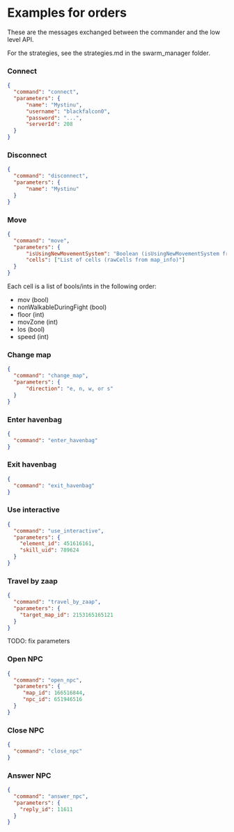 # Examples for orders

These are the messages exchanged between the commander and the low level API.

For the strategies, see the strategies.md in the swarm_manager folder.

### Connect
```json
{
  "command": "connect",
  "parameters": {
      "name": "Mystinu", 
      "username": "blackfalcon0", 
      "password": "...", 
      "serverId": 208
  }
}
```

### Disconnect
```json
{
  "command": "disconnect",
  "parameters": {
      "name": "Mystinu"
  }
}
```

### Move
```json
{
  "command": "move",
  "parameters": {
      "isUsingNewMovementSystem": "Boolean (isUsingNewMovementSystem from map_info)",
      "cells": ["List of cells (rawCells from map_info)"]
  }
}
```
Each cell is a list of bools/ints in the following order: 
- mov (bool)
- nonWalkableDuringFight (bool)
- floor (int)
- movZone (int)
- los (bool)
- speed (int)

### Change map
```json
{
  "command": "change_map",
  "parameters": {
      "direction": "e, n, w, or s"
  }
}
```

### Enter havenbag
````json
{
  "command": "enter_havenbag"
}
````

### Exit havenbag
````json
{
  "command": "exit_havenbag"
}
````

### Use interactive
````json
{
  "command": "use_interactive",
  "parameters": {
    "element_id": 451616161,
    "skill_uid": 789624
  }
}
````

### Travel by zaap
````json
{
  "command": "travel_by_zaap",
  "parameters": {
    "target_map_id": 2153165165121
  }
}
````
TODO: fix parameters

### Open NPC
````json
{
  "command": "open_npc",
  "parameters": {
     "map_id": 166516844,
     "npc_id": 651946516
  }
}
````

### Close NPC
````json
{
  "command": "close_npc"
}
````

### Answer NPC
````json
{
  "command": "answer_npc",
  "parameters": {
    "reply_id": 11611
  }
}
````
